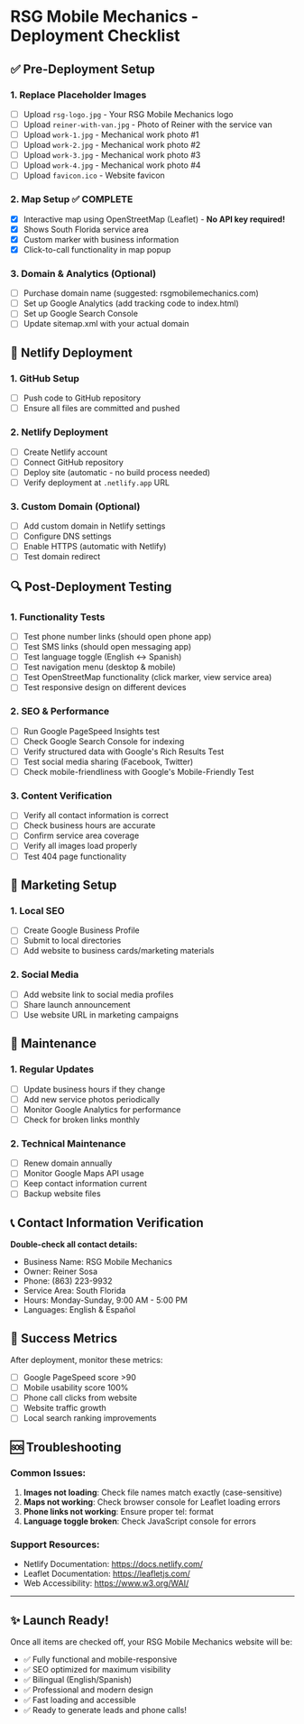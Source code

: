 # RSG Mobile Mechanics - Deployment Checklist

## ✅ Pre-Deployment Setup

### 1. Replace Placeholder Images
- [ ] Upload `rsg-logo.jpg` - Your RSG Mobile Mechanics logo
- [ ] Upload `reiner-with-van.jpg` - Photo of Reiner with the service van  
- [ ] Upload `work-1.jpg` - Mechanical work photo #1
- [ ] Upload `work-2.jpg` - Mechanical work photo #2
- [ ] Upload `work-3.jpg` - Mechanical work photo #3
- [ ] Upload `work-4.jpg` - Mechanical work photo #4
- [ ] Upload `favicon.ico` - Website favicon

### 2. Map Setup ✅ COMPLETE
- [x] Interactive map using OpenStreetMap (Leaflet) - **No API key required!**
- [x] Shows South Florida service area
- [x] Custom marker with business information
- [x] Click-to-call functionality in map popup

### 3. Domain & Analytics (Optional)
- [ ] Purchase domain name (suggested: rsgmobilemechanics.com)
- [ ] Set up Google Analytics (add tracking code to index.html)
- [ ] Set up Google Search Console
- [ ] Update sitemap.xml with your actual domain

## 🚀 Netlify Deployment

### 1. GitHub Setup
- [ ] Push code to GitHub repository
- [ ] Ensure all files are committed and pushed

### 2. Netlify Deployment
- [ ] Create Netlify account
- [ ] Connect GitHub repository
- [ ] Deploy site (automatic - no build process needed)
- [ ] Verify deployment at `.netlify.app` URL

### 3. Custom Domain (Optional)
- [ ] Add custom domain in Netlify settings
- [ ] Configure DNS settings
- [ ] Enable HTTPS (automatic with Netlify)
- [ ] Test domain redirect

## 🔍 Post-Deployment Testing

### 1. Functionality Tests
- [ ] Test phone number links (should open phone app)
- [ ] Test SMS links (should open messaging app)
- [ ] Test language toggle (English ↔ Spanish)
- [ ] Test navigation menu (desktop & mobile)
- [ ] Test OpenStreetMap functionality (click marker, view service area)
- [ ] Test responsive design on different devices

### 2. SEO & Performance
- [ ] Run Google PageSpeed Insights test
- [ ] Check Google Search Console for indexing
- [ ] Verify structured data with Google's Rich Results Test
- [ ] Test social media sharing (Facebook, Twitter)
- [ ] Check mobile-friendliness with Google's Mobile-Friendly Test

### 3. Content Verification
- [ ] Verify all contact information is correct
- [ ] Check business hours are accurate
- [ ] Confirm service area coverage
- [ ] Verify all images load properly
- [ ] Test 404 page functionality

## 📱 Marketing Setup

### 1. Local SEO
- [ ] Create Google Business Profile
- [ ] Submit to local directories
- [ ] Add website to business cards/marketing materials

### 2. Social Media
- [ ] Add website link to social media profiles
- [ ] Share launch announcement
- [ ] Use website URL in marketing campaigns

## 🔧 Maintenance

### 1. Regular Updates
- [ ] Update business hours if they change
- [ ] Add new service photos periodically
- [ ] Monitor Google Analytics for performance
- [ ] Check for broken links monthly

### 2. Technical Maintenance
- [ ] Renew domain annually
- [ ] Monitor Google Maps API usage
- [ ] Keep contact information current
- [ ] Backup website files

## 📞 Contact Information Verification

**Double-check all contact details:**
- Business Name: RSG Mobile Mechanics
- Owner: Reiner Sosa
- Phone: (863) 223-9932
- Service Area: South Florida
- Hours: Monday-Sunday, 9:00 AM - 5:00 PM
- Languages: English & Español

## 🎯 Success Metrics

After deployment, monitor these metrics:
- [ ] Google PageSpeed score >90
- [ ] Mobile usability score 100%
- [ ] Phone call clicks from website
- [ ] Website traffic growth
- [ ] Local search ranking improvements

## 🆘 Troubleshooting

### Common Issues:
1. **Images not loading**: Check file names match exactly (case-sensitive)
2. **Maps not working**: Check browser console for Leaflet loading errors
3. **Phone links not working**: Ensure proper tel: format
4. **Language toggle broken**: Check JavaScript console for errors

### Support Resources:
- Netlify Documentation: https://docs.netlify.com/
- Leaflet Documentation: https://leafletjs.com/
- Web Accessibility: https://www.w3.org/WAI/

---

## ✨ Launch Ready!

Once all items are checked off, your RSG Mobile Mechanics website will be:
- ✅ Fully functional and mobile-responsive
- ✅ SEO optimized for maximum visibility
- ✅ Bilingual (English/Spanish)
- ✅ Professional and modern design
- ✅ Fast loading and accessible
- ✅ Ready to generate leads and phone calls!
